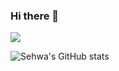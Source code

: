 ### Hi there 👋

<a href="[Velog](https://velog.io/@wsd0811)" target="_blank"><img src="https://img.shields.io/badge/Velog-#20C997?style=flat-square&logo=Velog&logoColor=white"/></a>

![Sehwa's GitHub stats](https://github-readme-stats.vercel.app/api?username=wsd08111&show_icons=true&theme=radical)

<!--
**sehwa811/sehwa811** is a ✨ _special_ ✨ repository because its `README.md` (this file) appears on your GitHub profile.

Here are some ideas to get you started:

- 🔭 I’m currently working on ...
- 🌱 I’m currently learning ...
- 👯 I’m looking to collaborate on ...
- 🤔 I’m looking for help with ...
- 💬 Ask me about ...
- 📫 How to reach me: ...
- 😄 Pronouns: ...
- ⚡ Fun fact: ...
-->
